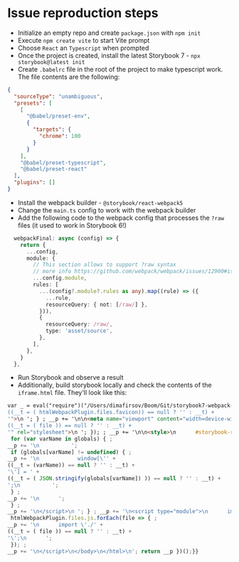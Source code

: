 # Issue reproduction steps

- Initialize an empty repo and create `package.json` with `npm init`
- Execute `npm create vite` to start Vite prompt
- Choose `React` an `Typescript` when prompted
- Once the project is created, install the latest Storybook 7 - `npx storybook@latest init`
- Create `.babelrc` file in the root of the project to make typescript work. The file contents are the following:

```json
{
  "sourceType": "unambiguous",
  "presets": [
    [
      "@babel/preset-env",
      {
        "targets": {
          "chrome": 100
        }
      }
    ],
    "@babel/preset-typescript",
    "@babel/preset-react"
  ],
  "plugins": []
}
```

- Install the webpack builder - `@storybook/react-webpack5`
- Change the `main.ts` config to work with the webpack builder
- Add the following code to the webpack config that processes the `?raw` files (it used to work in Storybook 6!)
```ts
  webpackFinal: async (config) => {
    return {
      ...config,
      module: {
        // This section allows to support ?raw syntax
        // more info https://github.com/webpack/webpack/issues/12900#issuecomment-1479392726
        ...config.module,
        rules: [
          ...(config?.module?.rules as any).map((rule) => ({
            ...rule,
            resourceQuery: { not: [/raw/] },
          })),
          {
            resourceQuery: /raw/,
            type: 'asset/source',
          },
        ],
      },
    }
  },
```
- Run Storybook and observe a result
- Additionally, build storybook locally and check the contents of the `iframe.html` file. They'll look like this:
```html
var _ = eval("require")("/Users/dimafirsov/Boom/Git/storybook7-webpack-raw-files-issue/node_modules/lodash/lodash.js");module.exports = function (templateParams) { with(templateParams) {return (function(data) { var __t, __p = '', __j = Array.prototype.join; function print() { __p += __j.call(arguments, '') } __p += '<!doctype html>\n<html lang="en">\n<head>\n<meta charset="utf-8">\n<title>' + ((__t = ( htmlWebpackPlugin.options.title || 'Storybook')) == null ? '' : __t) + '</title>\n\n '; if (htmlWebpackPlugin.files.favicon) { ; __p += '\n<link rel="shortcut icon" href="' +
((__t = ( htmlWebpackPlugin.files.favicon)) == null ? '' : __t) +
'">\n '; } ; __p += '\n\n<meta name="viewport" content="width=device-width,initial-scale=1">\n\n<link rel="prefetch" href="./sb-common-assets/nunito-sans-regular.woff2" as="font" type="font/woff2" crossorigin>\n<link rel="prefetch" href="./sb-common-assets/nunito-sans-italic.woff2" as="font" type="font/woff2" crossorigin>\n<link rel="prefetch" href="./sb-common-assets/nunito-sans-bold.woff2" as="font" type="font/woff2" crossorigin>\n<link rel="prefetch" href="./sb-common-assets/nunito-sans-bold-italic.woff2" as="font" type="font/woff2" crossorigin>\n<link rel="stylesheet" href="./sb-common-assets/fonts.css">\n \n '; if (typeof headHtmlSnippet !== 'undefined') { ; __p += ' ' + ((__t = ( headHtmlSnippet )) == null ? '' : __t) + ' '; } ; __p += ' '; htmlWebpackPlugin.files.css.forEach(file => { ; __p += '\n<link href="' +
((__t = ( file )) == null ? '' : __t) +
'" rel="stylesheet">\n '; }); ; __p += '\n\n<style>\n      #storybook-root[hidden],\n      #storybook-docs[hidden] {\n        display: none !important;\n      }\n</style>\n</head>\n<body>\n '; if (typeof bodyHtmlSnippet !== 'undefined') { ; __p += ' ' + ((__t = ( bodyHtmlSnippet )) == null ? '' : __t) + ' '; } ; __p += '\n\n<div id="storybook-root"></div>\n<div id="storybook-docs"></div>\n\n '; if (typeof globals !== 'undefined' && Object.keys(globals).length) { ; __p += '\n<script>\n      ';
 for (var varName in globals) { ;
__p += '\n          ';
 if (globals[varName] != undefined) { ;
__p += '\n            window[\'' +
((__t = (varName)) == null ? '' : __t) +
'\'] = ' +
((__t = ( JSON.stringify(globals[varName]) )) == null ? '' : __t) +
';\n          ';
 } ;
__p += '\n      ';
 } ;
__p += '\n</script>\n '; } ; __p += '\n<script type="module">\n      import \'./sb-preview/runtime.js\';\n\n      ';
 htmlWebpackPlugin.files.js.forEach(file => { ;
__p += '\n      import \'./' +
((__t = ( file )) == null ? '' : __t) +
'\';\n      ';
 }); ;
__p += '\n</script>\n</body>\n</html>\n'; return __p })();}}
```
